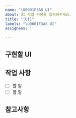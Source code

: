 ```yaml
---
name: "\U0001F3A8 UI"
about: UI 작업 사항을 입력해주세요.
title: "[UI]"
labels: "\U0001F3A8 UI"
assignees: ''

---
```


## 구현할 UI

## 작업 사항
- [ ] 할 일
- [ ] 할 일

## 참고사항
